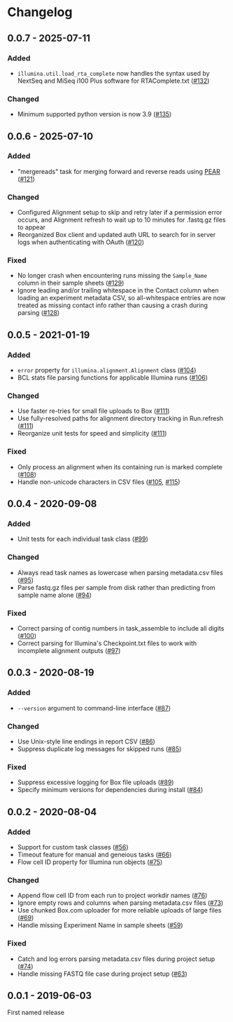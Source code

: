 # Changelog

## 0.0.7 - 2025-07-11

### Added

 * `illumina.util.load_rta_complete` now handles the syntax used by NextSeq and
   MiSeq i100 Plus software for RTAComplete.txt ([#132])

### Changed

 * Minimum supported python version is now 3.9 ([#135])

[#135]: https://github.com/ShawHahnLab/umbra/pull/135
[#132]: https://github.com/ShawHahnLab/umbra/pull/132

## 0.0.6 - 2025-07-10

### Added

 * "mergereads" task for merging forward and reverse reads using
   [PEAR](https://cme.h-its.org/exelixis/web/software/pear/) ([#121])

### Changed

 * Configured Alignment setup to skip and retry later if a permission error
   occurs, and Alignment refresh to wait up to 10 minutes for .fastq.gz files
   to appear
 * Reorganized Box client and updated auth URL to search for in server logs
   when authenticating with OAuth ([#120])

### Fixed

 * No longer crash when encountering runs missing the `Sample_Name` column in
   their sample sheets ([#129])
 * Ignore leading and/or trailing whitespace in the Contact column when loading
   an experiment metadata CSV, so all-whitespace entries are now treated as
   missing contact info rather than causing a crash during parsing ([#128])

[#129]: https://github.com/ShawHahnLab/umbra/pull/129
[#128]: https://github.com/ShawHahnLab/umbra/pull/128
[#127]: https://github.com/ShawHahnLab/umbra/pull/127
[#121]: https://github.com/ShawHahnLab/umbra/pull/121
[#120]: https://github.com/ShawHahnLab/umbra/pull/120

## 0.0.5 - 2021-01-19

### Added

 * `error` property for `illumina.alignment.Alignment` class ([#104])
 * BCL stats file parsing functions for applicable Illumina runs ([#106])

### Changed

 * Use faster re-tries for small file uploads to Box ([#111])
 * Use fully-resolved paths for alignment directory tracking in Run.refresh
   ([#111])
 * Reorganize unit tests for speed and simplicity ([#111])

### Fixed

 * Only process an alignment when its containing run is marked complete
   ([#108])
 * Handle non-unicode characters in CSV files ([#105], [#115])

[#115]: https://github.com/ShawHahnLab/umbra/pull/115
[#111]: https://github.com/ShawHahnLab/umbra/pull/111
[#108]: https://github.com/ShawHahnLab/umbra/pull/108
[#106]: https://github.com/ShawHahnLab/umbra/pull/106
[#105]: https://github.com/ShawHahnLab/umbra/pull/105
[#104]: https://github.com/ShawHahnLab/umbra/pull/104

## 0.0.4 - 2020-09-08

### Added

 * Unit tests for each individual task class ([#99])

### Changed

 * Always read task names as lowercase when parsing metadata.csv files ([#95])
 * Parse fastq.gz files per sample from disk rather than predicting from sample
   name alone ([#94])

### Fixed

 * Correct parsing of contig numbers in task_assemble to include all digits
   ([#100])
 * Correct parsing for Illumina's Checkpoint.txt files to work with
   incomplete alignment outputs ([#97])

[#100]: https://github.com/ShawHahnLab/umbra/pull/100
[#99]: https://github.com/ShawHahnLab/umbra/pull/99
[#97]: https://github.com/ShawHahnLab/umbra/pull/97
[#95]: https://github.com/ShawHahnLab/umbra/pull/95
[#94]: https://github.com/ShawHahnLab/umbra/pull/94

## 0.0.3 - 2020-08-19

### Added

 * `--version` argument to command-line interface ([#87])

### Changed

 * Use Unix-style line endings in report CSV ([#86])
 * Suppress duplicate log messages for skipped runs ([#85])

### Fixed

 * Suppress excessive logging for Box file uploads ([#89])
 * Specify minimum versions for dependencies during install ([#84])

[#89]: https://github.com/ShawHahnLab/umbra/pull/89
[#87]: https://github.com/ShawHahnLab/umbra/pull/87
[#86]: https://github.com/ShawHahnLab/umbra/pull/86
[#85]: https://github.com/ShawHahnLab/umbra/pull/85
[#84]: https://github.com/ShawHahnLab/umbra/pull/84

## 0.0.2 - 2020-08-04

### Added

 * Support for custom task classes ([#56])
 * Timeout feature for manual and geneious tasks ([#66])
 * Flow cell ID property for Illumina run objects ([#75])

### Changed

 * Append flow cell ID from each run to project workdir names ([#76])
 * Ignore empty rows and columns when parsing metadata.csv files ([#73])
 * Use chunked Box.com uploader for more reliable uploads of large files ([#69])
 * Handle missing Experiment Name in sample sheets ([#59])

### Fixed

 * Catch and log errors parsing metadata.csv files during project setup ([#74])
 * Handle missing FASTQ file case during project setup ([#63])

[#76]: https://github.com/ShawHahnLab/umbra/pull/76
[#75]: https://github.com/ShawHahnLab/umbra/pull/75
[#74]: https://github.com/ShawHahnLab/umbra/pull/74
[#73]: https://github.com/ShawHahnLab/umbra/pull/73
[#69]: https://github.com/ShawHahnLab/umbra/pull/69
[#66]: https://github.com/ShawHahnLab/umbra/pull/66
[#63]: https://github.com/ShawHahnLab/umbra/pull/63
[#59]: https://github.com/ShawHahnLab/umbra/pull/59
[#56]: https://github.com/ShawHahnLab/umbra/pull/56

## 0.0.1 - 2019-06-03

First named release
